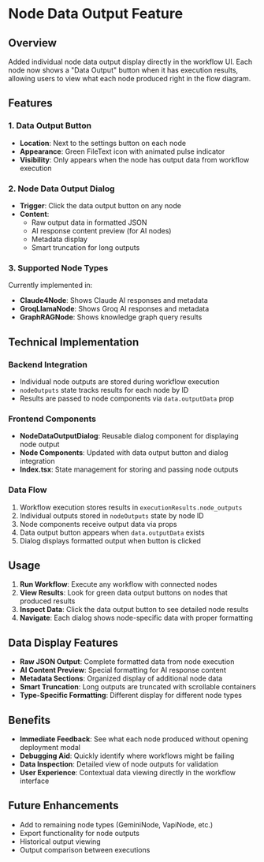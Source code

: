 # Node Data Output Feature

## Overview
Added individual node data output display directly in the workflow UI. Each node now shows a "Data Output" button when it has execution results, allowing users to view what each node produced right in the flow diagram.

## Features

### 1. Data Output Button
- **Location**: Next to the settings button on each node
- **Appearance**: Green FileText icon with animated pulse indicator
- **Visibility**: Only appears when the node has output data from workflow execution

### 2. Node Data Output Dialog
- **Trigger**: Click the data output button on any node
- **Content**: 
  - Raw output data in formatted JSON
  - AI response content preview (for AI nodes)
  - Metadata display
  - Smart truncation for long outputs

### 3. Supported Node Types
Currently implemented in:
- **Claude4Node**: Shows Claude AI responses and metadata
- **GroqLlamaNode**: Shows Groq AI responses and metadata  
- **GraphRAGNode**: Shows knowledge graph query results

## Technical Implementation

### Backend Integration
- Individual node outputs are stored during workflow execution
- `nodeOutputs` state tracks results for each node by ID
- Results are passed to node components via `data.outputData` prop

### Frontend Components
- **NodeDataOutputDialog**: Reusable dialog component for displaying node output
- **Node Components**: Updated with data output button and dialog integration
- **Index.tsx**: State management for storing and passing node outputs

### Data Flow
1. Workflow execution stores results in `executionResults.node_outputs`
2. Individual outputs stored in `nodeOutputs` state by node ID
3. Node components receive output data via props
4. Data output button appears when `data.outputData` exists
5. Dialog displays formatted output when button is clicked

## Usage
1. **Run Workflow**: Execute any workflow with connected nodes
2. **View Results**: Look for green data output buttons on nodes that produced results
3. **Inspect Data**: Click the data output button to see detailed node results
4. **Navigate**: Each dialog shows node-specific data with proper formatting

## Data Display Features
- **Raw JSON Output**: Complete formatted data from node execution
- **AI Content Preview**: Special formatting for AI response content
- **Metadata Sections**: Organized display of additional node data
- **Smart Truncation**: Long outputs are truncated with scrollable containers
- **Type-Specific Formatting**: Different display for different node types

## Benefits
- **Immediate Feedback**: See what each node produced without opening deployment modal
- **Debugging Aid**: Quickly identify where workflows might be failing
- **Data Inspection**: Detailed view of node outputs for validation
- **User Experience**: Contextual data viewing directly in the workflow interface

## Future Enhancements
- Add to remaining node types (GeminiNode, VapiNode, etc.)
- Export functionality for node outputs
- Historical output viewing
- Output comparison between executions 